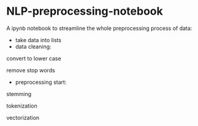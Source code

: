 # NLP-preprocessing-notebook

A ipynb notebook to streamline the whole preprocessing process of data: 
* take data into lists 
* data cleaning:

convert to lower case

remove stop words 

* preprocessing start:

stemming

tokenization

vectorization
